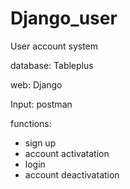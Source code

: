 # Django_user

User account system

database: Tableplus

web: Django

Input: postman

functions:
- sign up
- account activatation
- login 
- account deactivatation

